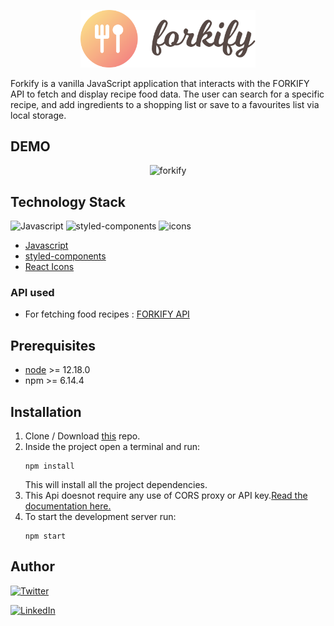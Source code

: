 <p align="center">
    <img src="./dist/img/logo.png" alt="forkify" width="280px">
   

</p>

Forkify is a vanilla JavaScript application that interacts with the FORKIFY API to fetch and display recipe food data. The user can search for a specific recipe, and add ingredients to a shopping list or save to a favourites list via local storage.

## DEMO
<p align="center">
<img src="./dist/img/delish.gif" alt="forkify">
</p>


##  Technology Stack
![Javascript](https://img.shields.io/badge/frontend-javascript-61dafb?style=flat&logo=Javascript)
![styled-components](https://img.shields.io/badge/styling-styled--components-%23DB7093?style=flat&logo=styled-components)
![icons](https://img.shields.io/badge/icons-react--icons-red?style=flat&logo=React)


* [Javascript](https://developer.mozilla.org/en-US/docs/Web/JavaScript)
* [styled-components](https://styled-components.com/)
* [React Icons](https://react-icons.github.io/react-icons/)

### API used
* For fetching food recipes : [FORKIFY API](https://forkify-api.herokuapp.com/)

##  Prerequisites
* [node](https://nodejs.org/en/) >= 12.18.0
* npm >= 6.14.4

## Installation

1. Clone / Download [this](https://github.com/sidrakshe28/Delish) repo.
2. Inside the project open a terminal and run:
    ```
    npm install
    ```
    This will install all the project dependencies.
3. This Api doesnot require any use of  CORS proxy or API key.[Read the documentation here.](https://forkify-api.herokuapp.com/)
4. To start the development server run:
    ```
    npm start
    ```


##  Author
[![Twitter](https://img.shields.io/badge/follow-%40SidRakshe28-1DA1F2?style=flat&logo=Twitter)](https://twitter.com/SidRakshe28) 

[![LinkedIn](https://img.shields.io/badge/connect-%40siddhika28-%230077B5?style=flat&logo=LinkedIn)](https://www.linkedin.com/in/siddhika28/)




